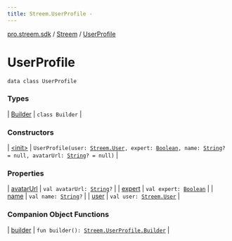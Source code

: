 ```yaml
---
title: Streem.UserProfile - 
---
```


[pro.streem.sdk](../../index.html) / [Streem](../index.html) / [UserProfile](./index.html)

# UserProfile

`data class UserProfile`

### Types

| [Builder](-builder/index.html) | `class Builder` |

### Constructors

| [&lt;init&gt;](-init-.html) | `UserProfile(user: `[`Streem.User`](../-user/index.html)`, expert: `[`Boolean`](https://kotlinlang.org/api/latest/jvm/stdlib/kotlin/-boolean/index.html)`, name: `[`String`](https://kotlinlang.org/api/latest/jvm/stdlib/kotlin/-string/index.html)`? = null, avatarUrl: `[`String`](https://kotlinlang.org/api/latest/jvm/stdlib/kotlin/-string/index.html)`? = null)` |

### Properties

| [avatarUrl](avatar-url.html) | `val avatarUrl: `[`String`](https://kotlinlang.org/api/latest/jvm/stdlib/kotlin/-string/index.html)`?` |
| [expert](expert.html) | `val expert: `[`Boolean`](https://kotlinlang.org/api/latest/jvm/stdlib/kotlin/-boolean/index.html) |
| [name](name.html) | `val name: `[`String`](https://kotlinlang.org/api/latest/jvm/stdlib/kotlin/-string/index.html)`?` |
| [user](user.html) | `val user: `[`Streem.User`](../-user/index.html) |

### Companion Object Functions

| [builder](builder.html) | `fun builder(): `[`Streem.UserProfile.Builder`](-builder/index.html) |

